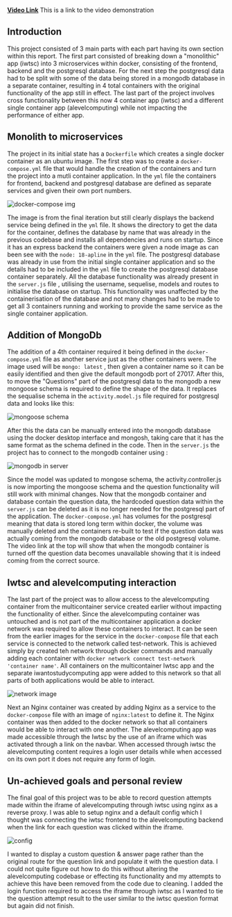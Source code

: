 **[Video Link](https://screenrec.com/share/n5mpQTuk8Z)**
This is a link to the video demonstration


## Introduction

This project consisted of 3 main parts with each part having its own section within this report. The first part consisted of breaking down a "monolithic" app (iwtsc) into 3 microservices within docker, consisting of the frontend, backend and the postgresql database. For the next step the postgresql data had to be split with some of the data being stored in a mongodb database in a separate container, resulting in 4 total containers with the original functionality of the app still in effect. The last part of the project involves cross functionality between this now 4 container app (iwtsc) and a different single container app (alevelcomputing) while not impacting the performance of either app.

## Monolith to microservices

The project in its initial state has a ```Dockerfile``` which creates a single docker container as an ubuntu image. The first step was to create a ```docker-compose.yml``` file that would handle the creation of the containers and turn the project into a mutli container application. In the ```yml``` file the containers for frontend, backend and postgresql database are defined as separate services and given their own port numbers. 

![docker-compose img](https://github.com/23011985uhi/wad2/blob/main/docker%20compose%20yaml.PNG)

The image is from the final iteration but still clearly displays the backend service being defined in the ```yml``` file. It shows the directory to get the data for the container, defines the database by name that was already in the previous codebase and installs all dependencies and runs on startup. Since it has an express backend the containers were given a node image as can been see with the ```node: 18-apline``` in the ```yml``` file. The postgresql database was already in use from the initial single container application and so the details had to be included in the ```yml``` file to create the postgresql database container separately. All the database functionality was already present in the ```server.js``` file , utilising the username, sequelise, models and routes to initialise the database on startup. This functionality was unaffected by the containerisation of the database and not many changes had to be made to get all 3 containers running and working to provide the same service as the single container application.

## Addition of MongoDb

The addition of a 4th container required it being defined in the ```docker-compose.yml``` file as another service just as the other containers were. The image used will be ```mongo: latest``` , then given a container name so it can be easily identified and then give the default mongodb port of 27017. After this, to move the "Questions" part of the postgresql data to the mongodb a new mongoose schema is required to define the shape of the data. It replaces the sequalise schema in the ```activity.model.js``` file required for postgresql data and looks like this:

![mongoose schema](https://github.com/23011985uhi/wad2/blob/main/mongoose%20schema.PNG)

After this the data can be manually entered into the mongodb database using the docker desktop interface and mongosh, taking care that it has the same format as the schema defined in the code. Then  in the ```server.js``` the project has to connect to the mongodb container using :

![mongodb in server](https://github.com/23011985uhi/wad2/blob/main/mongo%20in%20server.PNG)

Since the model was updated to mongose schema, the activity.controller.js is now importing the mongoose schema and the question functionality will still work with minimal changes. Now that the mongodb container and database contain the question data, the hardcoded question data within the ```server.js``` can be deleted as it is no longer needed for the postgresql part of the application. 
The ```docker-compose.yml``` has volumes for the postgresql meaning that data is stored long term within docker, the volume was manually deleted and the containers re-built to test if the question data was actually coming from the mongodb database or the old postgresql volume. The video link at the top will show that when the mongodb container is turned off the question data becomes unavailable showing that it is indeed coming from the correct source.

## Iwtsc and alevelcomputing interaction

The last part of the project was to allow access to the alevelcomputing container from the multicontainer service created earlier without impacting the functionality of either. Since the alevelcomputing container was untouched and is not part of the multicontainer application a docker network was required to allow these containers to interact. It can be seen from the earlier images for the service in the ```docker-compose``` file that each service is connected to the network called test-network. This is achieved simply by created teh network through docker commands and manually adding each container with ```docker network connect test-network 'container name'```. All containers on the multicontainer Iwtsc app and the separate iwantostudycomputing app were added to this network so that all parts of both applications would be able to interact. 

![network image](https://github.com/23011985uhi/wad2/blob/main/network.PNG)

Next an Nginx container was created by adding Nginx as a service to the ```docker-compose``` file with an image of ```nginx:latest``` to define it. The Nginx container was then added to the docker network so that all containers would be able to interact with one another. The alevelcomputing app was made accessible through the Iwtsc by the use of an iframe which was activated through a link on the navbar. When accessed through iwtsc the alevelcomputing content requires a login user details while when accessed on its own port it does not require any form of login. 

## Un-achieved goals and personal review

The final goal of this project was to be able to record question attempts made within the iframe of alevelcomputing through iwtsc using nginx as a reverse proxy. I was able to setup nginx and a default config which I thought was connecting the iwtsc frontend to the alevelcomputing backend when the link for each question was clicked within the iframe.

![config](https://github.com/23011985uhi/wad2/blob/main/nginxconfig.PNG)

I wanted to display a custom question & answer page rather than the original route for the question link and populate it with the question data. I could not quite figure out how to do this without altering the alevelcomputing codebase or effecting its functionality and my attempts to achieve this have been removed from the code due to cleaning. I added the login function required to access the iframe through iwtsc as I wanted to tie the question attempt result to the user similar to the iwtsc question format but again did not finish. 

